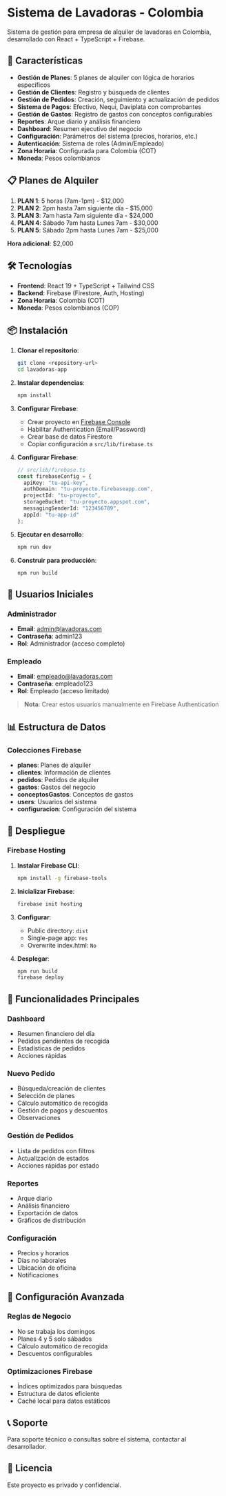 # Sistema de Lavadoras - Colombia

Sistema de gestión para empresa de alquiler de lavadoras en Colombia, desarrollado con React + TypeScript + Firebase.

## 🚀 Características

- **Gestión de Planes**: 5 planes de alquiler con lógica de horarios específicos
- **Gestión de Clientes**: Registro y búsqueda de clientes
- **Gestión de Pedidos**: Creación, seguimiento y actualización de pedidos
- **Sistema de Pagos**: Efectivo, Nequi, Daviplata con comprobantes
- **Gestión de Gastos**: Registro de gastos con conceptos configurables
- **Reportes**: Arque diario y análisis financiero
- **Dashboard**: Resumen ejecutivo del negocio
- **Configuración**: Parámetros del sistema (precios, horarios, etc.)
- **Autenticación**: Sistema de roles (Admin/Empleado)
- **Zona Horaria**: Configurada para Colombia (COT)
- **Moneda**: Pesos colombianos

## 📋 Planes de Alquiler

1. **PLAN 1**: 5 horas (7am-1pm) - $12,000
2. **PLAN 2**: 2pm hasta 7am siguiente día - $15,000
3. **PLAN 3**: 7am hasta 7am siguiente día - $24,000
4. **PLAN 4**: Sábado 7am hasta Lunes 7am - $30,000
5. **PLAN 5**: Sábado 2pm hasta Lunes 7am - $25,000

**Hora adicional**: $2,000

## 🛠️ Tecnologías

- **Frontend**: React 19 + TypeScript + Tailwind CSS
- **Backend**: Firebase (Firestore, Auth, Hosting)
- **Zona Horaria**: Colombia (COT)
- **Moneda**: Pesos colombianos (COP)

## 📦 Instalación

1. **Clonar el repositorio**:
   ```bash
   git clone <repository-url>
   cd lavadoras-app
   ```

2. **Instalar dependencias**:
   ```bash
   npm install
   ```

3. **Configurar Firebase**:
   - Crear proyecto en [Firebase Console](https://console.firebase.google.com/)
   - Habilitar Authentication (Email/Password)
   - Crear base de datos Firestore
   - Copiar configuración a `src/lib/firebase.ts`

4. **Configurar Firebase**:
   ```typescript
   // src/lib/firebase.ts
   const firebaseConfig = {
     apiKey: "tu-api-key",
     authDomain: "tu-proyecto.firebaseapp.com",
     projectId: "tu-proyecto",
     storageBucket: "tu-proyecto.appspot.com",
     messagingSenderId: "123456789",
     appId: "tu-app-id"
   };
   ```

5. **Ejecutar en desarrollo**:
   ```bash
   npm run dev
   ```

6. **Construir para producción**:
   ```bash
   npm run build
   ```

## 🔐 Usuarios Iniciales

### Administrador
- **Email**: admin@lavadoras.com
- **Contraseña**: admin123
- **Rol**: Administrador (acceso completo)

### Empleado
- **Email**: empleado@lavadoras.com
- **Contraseña**: empleado123
- **Rol**: Empleado (acceso limitado)

> **Nota**: Crear estos usuarios manualmente en Firebase Authentication

## 📊 Estructura de Datos

### Colecciones Firebase

- **planes**: Planes de alquiler
- **clientes**: Información de clientes
- **pedidos**: Pedidos de alquiler
- **gastos**: Gastos del negocio
- **conceptosGastos**: Conceptos de gastos
- **users**: Usuarios del sistema
- **configuracion**: Configuración del sistema

## 🚀 Despliegue

### Firebase Hosting

1. **Instalar Firebase CLI**:
   ```bash
   npm install -g firebase-tools
   ```

2. **Inicializar Firebase**:
   ```bash
   firebase init hosting
   ```

3. **Configurar**:
   - Public directory: `dist`
   - Single-page app: `Yes`
   - Overwrite index.html: `No`

4. **Desplegar**:
   ```bash
   npm run build
   firebase deploy
   ```

## 📱 Funcionalidades Principales

### Dashboard
- Resumen financiero del día
- Pedidos pendientes de recogida
- Estadísticas de pedidos
- Acciones rápidas

### Nuevo Pedido
- Búsqueda/creación de clientes
- Selección de planes
- Cálculo automático de recogida
- Gestión de pagos y descuentos
- Observaciones

### Gestión de Pedidos
- Lista de pedidos con filtros
- Actualización de estados
- Acciones rápidas por estado

### Reportes
- Arque diario
- Análisis financiero
- Exportación de datos
- Gráficos de distribución

### Configuración
- Precios y horarios
- Días no laborales
- Ubicación de oficina
- Notificaciones

## 🔧 Configuración Avanzada

### Reglas de Negocio
- No se trabaja los domingos
- Planes 4 y 5 solo sábados
- Cálculo automático de recogida
- Descuentos configurables

### Optimizaciones Firebase
- Índices optimizados para búsquedas
- Estructura de datos eficiente
- Caché local para datos estáticos

## 📞 Soporte

Para soporte técnico o consultas sobre el sistema, contactar al desarrollador.

## 📄 Licencia

Este proyecto es privado y confidencial.




